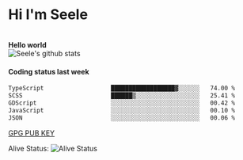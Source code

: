 <h1>Hi I'm Seele</h1>
<br>
<b> Hello world</b>
<br>
<img src="https://github-readme-stats-eight-jade.vercel.app/api?username=Seele0oO&show_icons=true&icon_color=0366d6&bg_color=ffffff&hide_title=true&hide=contribs&include_all_commits=true" alt="Seele's github stats"/>
<br>

<h4>Coding status last week </h4>

<!--START_SECTION:waka-->

```txt
TypeScript                   ██████████████████▓░░░░░░   74.00 %
SCSS                         ██████▒░░░░░░░░░░░░░░░░░░   25.41 %
GDScript                     ░░░░░░░░░░░░░░░░░░░░░░░░░   00.42 %
JavaScript                   ░░░░░░░░░░░░░░░░░░░░░░░░░   00.10 %
JSON                         ░░░░░░░░░░░░░░░░░░░░░░░░░   00.06 %
```

<!--END_SECTION:waka-->



[GPG PUB KEY](https://keys.openpgp.org/vks/v1/by-fingerprint/3FCE91BF5B9666B55B67213C4C57B7824A5B6680)

Alive Status: ![Alive Status](	https://hc.dvd.moe/badge/60bc779b-9835-415f-9cb9-15fd9d/ZsLaAAbE.svg)
